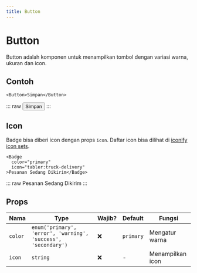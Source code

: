 ```yaml
---
title: Button
---
```


<script setup>
import Badge from '../../src/components/badge/Badge.vue'
import Button from '../../src/components/button/Button.vue'
</script>

# Button

Button adalah komponen untuk menampilkan tombol dengan variasi warna, ukuran dan icon.

## Contoh

```vue
<Button>Simpan</Button>
```

::: raw
<Button>Simpan</Button>
:::

## Icon

Badge bisa diberi icon dengan props `icon`. Daftar icon bisa dilihat di [iconify icon sets](https://icon-sets.iconify.design/).

```vue
<Badge
  color="primary"
  icon="tabler:truck-delivery"
>Pesanan Sedang Dikirim</Badge>
```

::: raw
<Badge color="primary" icon="tabler:truck-delivery">Pesanan Sedang Dikirim</Badge>
:::

## Props

| Nama    | Type                                                          | Wajib? | Default   | Fungsi           |
| ------- | ------------------------------------------------------------- | ------ | --------- | ---------------- |
| `color` | `enum('primary', 'error', 'warning', 'success', 'secondary')` | :x:    | `primary` | Mengatur warna   |
| `icon`  | `string`                                                      | :x:    | -         | Menampilkan icon |
